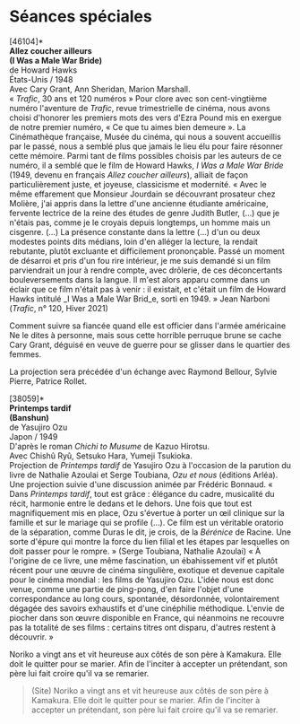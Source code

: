 # Séances spéciales

[46104]*  
**Allez coucher ailleurs**  
**(I Was a Male War Bride)**  
de Howard Hawks  
États-Unis / 1948  
Avec Cary Grant, Ann Sheridan, Marion Marshall.  
« _Trafic_, 30 ans et 120 numéros » Pour clore avec son cent-vingtième numéro l'aventure de _Trafic_, revue trimestrielle de cinéma, nous avons choisi d'honorer les premiers mots des vers d'Ezra Pound mis en exergue de notre premier numéro, « Ce que tu aimes bien demeure ». La Cinémathèque française, Musée du cinéma, qui nous a souvent accueillis par le passé, nous a semblé plus que jamais le lieu élu pour faire résonner cette mémoire. Parmi tant de films possibles choisis par les auteurs de ce numéro, il a semblé que le film de Howard Hawks, _I Was a Male War Bride_ (1949, devenu en français _Allez coucher ailleurs_), alliait de façon particulièrement juste, et joyeuse, classicisme et modernité. « Avec le même effarement que Monsieur Jourdain se découvrant prosateur chez Molière, j'ai appris dans la lettre d'une ancienne étudiante américaine, fervente lectrice de la reine des études de genre Judith Butler, (...) que je n'étais pas, comme je le croyais depuis longtemps, un homme mais un cisgenre. (...) La présence constante dans la lettre (...) d'un ou deux modestes points dits médians, loin d'en alléger la lecture, la rendait rebutante, plutôt excluante et difficilement prononçable. Passé un moment de désarroi et pris d'un fou rire intérieur, je me suis demandé si un film parviendrait un jour à rendre compte, avec drôlerie, de ces déconcertants bouleversements dans la langue. Il m'est alors apparu comme dans un éclair que ce film n'était pas à venir : il existait, et c'était un film de Howard Hawks intitulé _I Was a Male War Brid_e, sorti en 1949. » Jean Narboni (_Trafic_, n° 120, Hiver 2021)

Comment suivre sa fiancée quand elle est officier dans l'armée américaine Ne le dites à personne, mais sous cette horrible perruque brune se cache Cary Grant, déguisé en veuve de guerre pour se glisser dans le quartier des femmes.

La projection sera précédée d'un échange avec Raymond Bellour, Sylvie Pierre, Patrice Rollet.

[38059]*  
**Printemps tardif**  
**(Banshun)**  
de Yasujiro Ozu  
Japon / 1949  
D'après le roman _Chichi to Musume_ de Kazuo Hirotsu.  
Avec Chishû Ryû, Setsuko Hara, Yumeji Tsukioka.  
Projection de _Printemps tardif_ de Yasujiro Ozu à l'occasion de la parution du livre de Nathalie Azoulai et Serge Toubiana, _Ozu et nous_ (éditions Arléa). Une projection suivie d'une discussion animée par Frédéric Bonnaud. « Dans _Printemps tardif_, tout est grâce : élégance du cadre, musicalité du récit, harmonie entre le dedans et le dehors. Une fois que tout est magnifiquement mis en place, Ozu s'évertue à porter un œil clinique sur la famille et sur le mariage qui se profile (...). Ce film est un véritable oratorio de la séparation, comme Duras le dit, je crois, de la _Bérénice_ de Racine. Une sorte d'épure qui montre la force du lien filial et les étapes par lesquelles on doit passer pour le rompre. » (Serge Toubiana, Nathalie Azoulai) « À l'origine de ce livre, une même fascination, un ébahissement vif et plutôt récent pour une œuvre de cinéma singulière, exotique et devenue capitale pour le cinéma mondial : les films de Yasujiro Ozu. L'idée nous est donc venue, comme une partie de ping-pong, d'en faire l'objet d'une correspondance au long cours, spontanée, désordonnée, volontairement dégagée des savoirs exhaustifs et d'une cinéphilie méthodique. L'envie de piocher dans son œuvre disponible en France, qui néanmoins ne recouvre pas la totalité de ses films : certains titres ont disparu, d'autres restent à découvrir. »

Noriko a vingt ans et vit heureuse aux côtés de son père à Kamakura. Elle doit le quitter pour se marier. Afin de l'inciter à accepter un prétendant, son père lui fait croire qu'il va se remarier.

> (Site) Noriko a vingt ans et vit heureuse aux côtés de son père à Kamakura. Elle doit le quitter pour se marier. Afin de l'inciter à accepter un prétendant, son père lui fait croire qu'il va se remarier.

